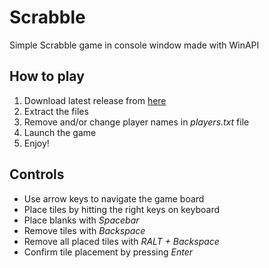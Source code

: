 # Scrabble
Simple Scrabble game in console window made with WinAPI

## How to play
1. Download latest release from [here](https://github.com/StylishTriangles/Scrabble/releases)
1. Extract the files
1. Remove and/or change player names in *players.txt* file
1. Launch the game
1. Enjoy!

## Controls
* Use arrow keys to navigate the game board
* Place tiles by hitting the right keys on keyboard
* Place blanks with *Spacebar*
* Remove tiles with *Backspace*
* Remove all placed tiles with *RALT + Backspace*
* Confirm tile placement by pressing *Enter*
